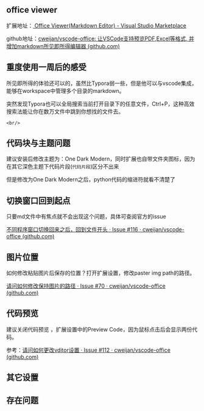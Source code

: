 ## office viewer

扩展地址：[ Office Viewer(Markdown Editor) - Visual Studio Marketplace](https://marketplace.visualstudio.com/items?itemName=cweijan.vscode-office)

github地址：[cweijan/vscode-office: 让VSCode支持预览PDF,Excel等格式, 并增加markdown所见即所得编辑器 (github.com)](https://github.com/cweijan/vscode-office)

## 重度使用一周后的感受

所见即所得的体验还可以的，虽然比Typora弱一些，但是他可以与vscode集成，能够在workspace中管理多个目录的markdown。

突然发现Typora也可以全局搜索当前打开目录下的任意文件，Ctrl+P，这种高效搜索法能让你在数万文件中跳到你想找的文件去。

`<br/>`

## 代码块与主题问题

建议安装后修改主题为：One Dark Modern，同时扩展也自带文件夹图标，因为在其它深色主题下代码片段(`代码片段`)区分不出来

但是修改为One Dark Modern之后，python代码的缩进符就看不清楚了

## 切换窗口回到起点

只要md文件中有焦点就不会出现这个问题，具体可查阅官方的issue

[不同程序窗口切换回来之后，回到文件开头 · Issue #116 · cweijan/vscode-office (github.com)](https://github.com/cweijan/vscode-office/issues/116)

## 图片位置

如何修改粘贴图片后保存的位置？打开扩展设置，修改paster img path的路径。

[请问如何修改保持图片的路径 · Issue #70 · cweijan/vscode-office (github.com)](https://github.com/cweijan/vscode-office/issues/70)


## 代码预览

建议关闭代码预览 ，扩展设置中的Preview Code，因为鼠标点击后会显示两份代码。

参考：[请问如何更改vditor设置 · Issue #112 · cweijan/vscode-office (github.com)](https://github.com/cweijan/vscode-office/issues/112)

## 其它设置


## 存在问题
